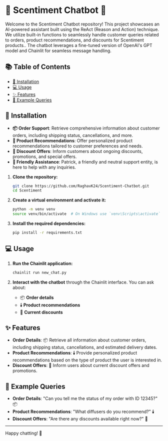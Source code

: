 # 🌸 Scentiment Chatbot 🌸

Welcome to the Scentiment Chatbot repository! This project showcases an AI-powered assistant built using the ReAct (Reason and Action) technique. We utilize built-in functions to seamlessly handle customer queries related to orders, product recommendations, and discounts for Scentiment products.. The chatbot leverages a fine-tuned version of OpenAI's GPT model and Chainlit for seamless message handling.

## 📚 Table of Contents

- [🚀 Installation](#installation)
- [💻 Usage](#usage)
- [✨ Features](#features)
- [💬 Example Queries](#example-queries)

## 🚀 Installation

- **📦 Order Support**: Retrieve comprehensive information about customer orders, including shipping status, cancellations, and more.
- **🏅 Product Recommendations**: Offer personalized product recommendations tailored to customer preferences and needs.
- **💸 Discount Offers**: Inform customers about ongoing discounts, promotions, and special offers.
- **🤗 Friendly Assistance**: Patrick, a friendly and neutral support entity, is here to help with any inquiries.


1. **Clone the repository:**

   ```bash
   git clone https://github.com/RaghavK24/Scentiment-Chatbot.git
   cd Scentiment
   ```
2. **Create a virtual environment and activate it:**

   ```bash
   python -m venv venv
   source venv/bin/activate  # On Windows use `venv\Scripts\activate`
   ```
3. **Install the required dependencies:**

   ```bash
   pip install -r requirements.txt
   ```

## 💻 Usage

1. **Run the Chainlit application:**

   ```bash
   chainlit run new_chat.py
   ```
2. **Interact with the chatbot** through the Chainlit interface. You can ask about:

   - 📦 **Order details**
   - 🕯️ **Product recommendations**
   - 💸 **Current discounts**

## ✨ Features

- **Order Details**: 📦 Retrieve all information about customer orders, including shipping status, cancellations, and estimated delivery dates.
- **Product Recommendations**: 🕯️ Provide personalized product recommendations based on the type of product the user is interested in.
- **Discount Offers**: 💸 Inform users about current discount offers and promotions.

## 💬 Example Queries

- **Order Details**: "Can you tell me the status of my order with ID 12345?" 📦
- **Product Recommendations**: "What diffusers do you recommend?" 🕯️
- **Discount Offers**: "Are there any discounts available right now?" 💸

---

Happy chatting! 🌟

